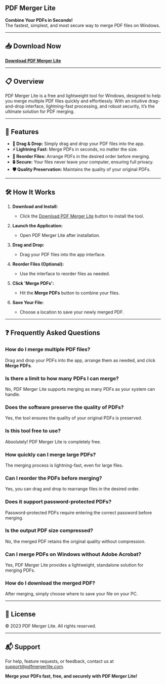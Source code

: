 ## PDF Merger Lite  
**Combine Your PDFs in Seconds!**  
The fastest, simplest, and most secure way to merge PDF files on Windows.

---

## 📥 **Download Now**  
[**Download PDF Merger Lite**](https://pdfmergerlite.com/)

---

## 📋 **Overview**  
PDF Merger Lite is a free and lightweight tool for Windows, designed to help you merge multiple PDF files quickly and effortlessly. With an intuitive drag-and-drop interface, lightning-fast processing, and robust security, it’s the ultimate solution for PDF merging.

---

## 🔧 **Features**

- **📁 Drag & Drop:** Simply drag and drop your PDF files into the app.  
- **⚡ Lightning Fast:** Merge PDFs in seconds, no matter the size.  
- **🔀 Reorder Files:** Arrange PDFs in the desired order before merging.  
- **🔒 Secure:** Your files never leave your computer, ensuring full privacy.  
- **🛡️ Quality Preservation:** Maintains the quality of your original PDFs.  

---

## 🛠️ **How It Works**

1. **Download and Install:**  
   - Click the [Download PDF Merger Lite](https://pdfmergerlite.com/) button to install the tool.  

2. **Launch the Application:**  
   - Open PDF Merger Lite after installation.  

3. **Drag and Drop:**  
   - Drag your PDF files into the app interface.  

4. **Reorder Files (Optional):**  
   - Use the interface to reorder files as needed.  

5. **Click 'Merge PDFs':**  
   - Hit the **Merge PDFs** button to combine your files.  

6. **Save Your File:**  
   - Choose a location to save your newly merged PDF.  

---

## ❓ **Frequently Asked Questions**

### **How do I merge multiple PDF files?**  
Drag and drop your PDFs into the app, arrange them as needed, and click **Merge PDFs**.  

### **Is there a limit to how many PDFs I can merge?**  
No, PDF Merger Lite supports merging as many PDFs as your system can handle.  

### **Does the software preserve the quality of PDFs?**  
Yes, the tool ensures the quality of your original PDFs is preserved.  

### **Is this tool free to use?**  
Absolutely! PDF Merger Lite is completely free.  

### **How quickly can I merge large PDFs?**  
The merging process is lightning-fast, even for large files.  

### **Can I reorder the PDFs before merging?**  
Yes, you can drag and drop to rearrange files in the desired order.  

### **Does it support password-protected PDFs?**  
Password-protected PDFs require entering the correct password before merging.  

### **Is the output PDF size compressed?**  
No, the merged PDF retains the original quality without compression.  

### **Can I merge PDFs on Windows without Adobe Acrobat?**  
Yes, PDF Merger Lite provides a lightweight, standalone solution for merging PDFs.  

### **How do I download the merged PDF?**  
After merging, simply choose where to save your file on your PC.  

---

## 📜 **License**  
© 2023 PDF Merger Lite. All rights reserved.  

---

## 📬 **Support**  
For help, feature requests, or feedback, contact us at support@pdfmergerlite.com.  

**Merge your PDFs fast, free, and securely with PDF Merger Lite!**
